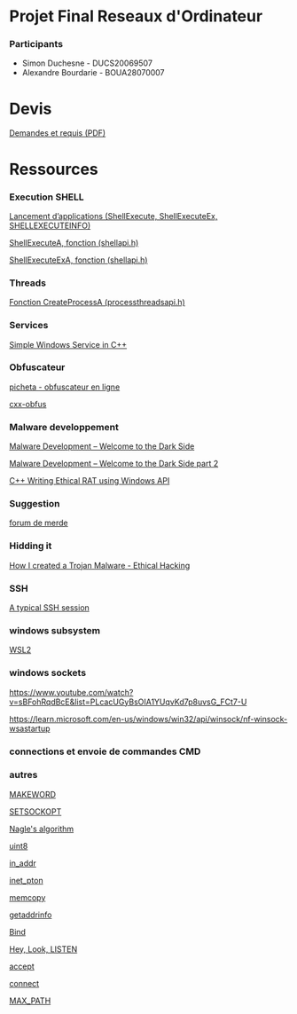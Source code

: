 # Projet Final Reseaux d'Ordinateur

### Participants 
* Simon Duchesne - DUCS20069507
* Alexandre Bourdarie - BOUA28070007


# Devis
[Demandes et requis (PDF)](./readmefiles/Mini-Projet%20Conception%20vf.pdf)


# Ressources

### Execution SHELL 
[Lancement d’applications (ShellExecute, ShellExecuteEx, SHELLEXECUTEINFO)](https://learn.microsoft.com/fr-fr/windows/win32/shell/launch?redirectedfrom=MSDN)

[ShellExecuteA, fonction (shellapi.h)](https://learn.microsoft.com/fr-fr/windows/win32/api/shellapi/nf-shellapi-shellexecutea?redirectedfrom=MSDN)

[ShellExecuteExA, fonction (shellapi.h)](https://learn.microsoft.com/fr-fr/windows/win32/api/shellapi/nf-shellapi-shellexecuteexa?redirectedfrom=MSDN)

### Threads

[Fonction CreateProcessA (processthreadsapi.h)](https://learn.microsoft.com/fr-fr/windows/win32/api/processthreadsapi/nf-processthreadsapi-createprocessa?redirectedfrom=MSDN)

### Services 
[Simple Windows Service in C++](https://www.codeproject.com/Articles/499465/Simple-Windows-Service-in-Cplusplus)


### Obfuscateur
[picheta - obfuscateur en ligne](https://picheta.me/obfuscator)

[cxx-obfus](http://stunnix.com/prod/cxxo/)

### Malware developpement 
[Malware Development – Welcome to the Dark Side](https://niiconsulting.com/checkmate/2018/02/malware-development-welcome-dark-side-part-1/)

[Malware Development – Welcome to the Dark Side part 2](https://niiconsulting.com/checkmate/2018/02/malware-development-welcome-dark-side-part-2-1/)

[C++ Writing Ethical RAT using Windows API](https://www.youtube.com/watch?v=Ibf6F3MuLFQ&list=PLSqjYSJtqeaV1Hdk2ZVnr90KpDObfzDSs&index=6)

### Suggestion 
[forum de merde](https://cplusplus.com/forum/windows/104368/)

### Hidding it 
[How I created a Trojan Malware - Ethical Hacking](https://gourav-dhar.com/blogs/how-i-created-my-trojan-malware-ethical-hacking/)

### SSH 
[A typical SSH session](https://api.libssh.org/master/libssh_tutor_guided_tour.html)

### windows subsystem
[WSL2](https://www.jetbrains.com/help/clion/how-to-use-wsl-development-environment-in-product.html)

### windows sockets
https://www.youtube.com/watch?v=sBFohRqdBcE&list=PLcacUGyBsOIA1YUqvKd7p8uvsG_FCt7-U

https://learn.microsoft.com/en-us/windows/win32/api/winsock/nf-winsock-wsastartup

### connections et envoie de commandes CMD

### autres 
[MAKEWORD](https://learn.microsoft.com/en-us/previous-versions/windows/desktop/legacy/ms632663(v=vs.85))

[SETSOCKOPT](https://learn.microsoft.com/en-us/windows/win32/api/winsock/nf-winsock-setsockopt)

[Nagle's algorithm](https://en.wikipedia.org/wiki/Nagle%27s_algorithm)

[uint8](https://en.cppreference.com/w/cpp/types/integer)

[in_addr](https://learn.microsoft.com/en-us/windows/win32/api/winsock2/ns-winsock2-in_addr)

[inet_pton](https://learn.microsoft.com/en-us/windows/win32/api/ws2tcpip/nf-ws2tcpip-inet_pton)

[memcopy](https://learn.microsoft.com/en-us/cpp/c-runtime-library/reference/memcpy-wmemcpy?view=msvc-170)

[getaddrinfo](https://learn.microsoft.com/en-us/windows/win32/api/ws2tcpip/nf-ws2tcpip-getaddrinfo)

[Bind](https://learn.microsoft.com/en-us/windows/win32/api/winsock/nf-winsock-bind)

[Hey, Look, LISTEN](https://learn.microsoft.com/en-us/windows/win32/api/winsock2/nf-winsock2-listen)

[accept](https://learn.microsoft.com/en-us/windows/win32/api/winsock2/nf-winsock2-accept)

[connect](https://learn.microsoft.com/en-us/windows/win32/api/winsock2/nf-winsock2-connect)

[MAX_PATH](https://learn.microsoft.com/en-us/windows/win32/fileio/maximum-file-path-limitation?tabs=registry)
